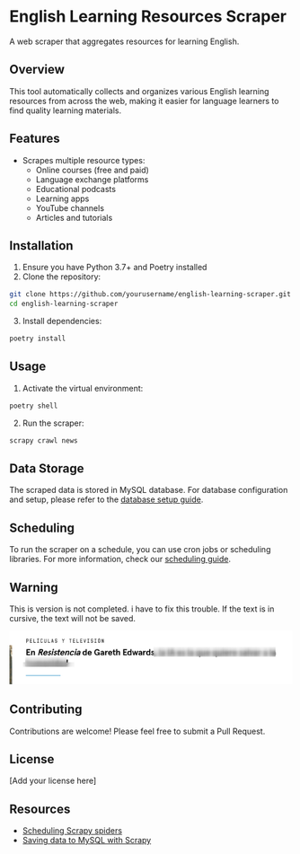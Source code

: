 # English Learning Resources Scraper

A web scraper that aggregates resources for learning English.

## Overview
This tool automatically collects and organizes various English learning resources from across the web, making it easier for language learners to find quality learning materials.

## Features
- Scrapes multiple resource types:
  - Online courses (free and paid)
  - Language exchange platforms
  - Educational podcasts
  - Learning apps
  - YouTube channels
  - Articles and tutorials

## Installation
1. Ensure you have Python 3.7+ and Poetry installed
2. Clone the repository:
```bash
git clone https://github.com/yourusername/english-learning-scraper.git
cd english-learning-scraper
```
3. Install dependencies:
```bash
poetry install
```

## Usage
1. Activate the virtual environment:
```bash
poetry shell
```

2. Run the scraper:
```bash
scrapy crawl news
```

## Data Storage
The scraped data is stored in MySQL database. For database configuration and setup, please refer to the [database setup guide](docs/database-setup.md).

## Scheduling
To run the scraper on a schedule, you can use cron jobs or scheduling libraries. For more information, check our [scheduling guide](docs/scheduling.md).

## Warning

This is version is not completed. i have to fix this trouble. If the text is in cursive, the text will not be saved.

![completed](./imgs/error.png)

## Contributing
Contributions are welcome! Please feel free to submit a Pull Request.

## License
[Add your license here]

## Resources
- [Scheduling Scrapy spiders](https://stackoverflow.com/questions/44228851/scrapy-on-a-schedule)
- [Saving data to MySQL with Scrapy](https://scrapeops.io/python-scrapy-playbook/scrapy-save-data-mysql/)